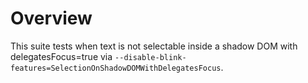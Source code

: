 # Overview

This suite tests when text is not selectable inside a shadow DOM with
delegatesFocus=true via
`--disable-blink-features=SelectionOnShadowDOMWithDelegatesFocus`.
